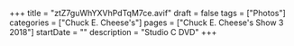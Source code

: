 +++
title = "ztZ7guWhYXVhPdTqM7ce.avif"
draft = false
tags = ["Photos"]
categories = ["Chuck E. Cheese's"]
pages = ["Chuck E. Cheese's Show 3 2018"]
startDate = ""
description = "Studio C DVD"
+++
